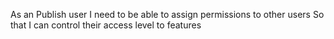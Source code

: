 As an Publish user
I need to be able to assign permissions to other users
So that I can control their access level to features
